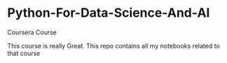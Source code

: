 # Python-For-Data-Science-And-AI
Coursera Course

This course is really Great.
This repo contains all my notebooks related to that course
